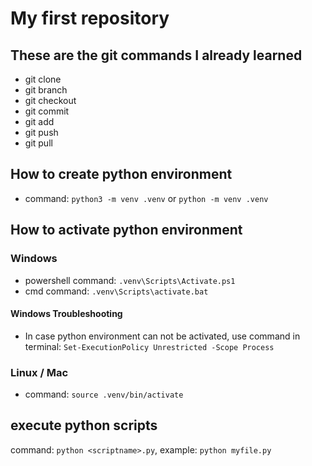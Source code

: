 # My first repository

## These are the git commands I already learned

- git clone
- git branch
- git checkout
- git commit
- git add
- git push
- git pull


## How to create python environment
- command: `python3 -m venv .venv` or `python -m venv .venv`

## How to activate python environment
### Windows
- powershell command: `.venv\Scripts\Activate.ps1`
- cmd command: `.venv\Scripts\activate.bat`

#### Windows Troubleshooting
- In case python environment can not be activated, use command in terminal: `Set-ExecutionPolicy Unrestricted -Scope Process`

### Linux / Mac
- command: `source .venv/bin/activate`

## execute python scripts
command: `python <scriptname>.py`, example: `python myfile.py`
